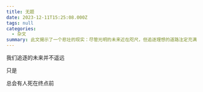```yaml
---
title: 无题
date: 2023-12-11T15:25:08.000Z
tags: null
categories:
  - 杂文
summary: 此文揭示了一个悲壮的现实：尽管光明的未来近在咫尺，但追逐理想的道路注定充满残酷的牺牲，总会有人在抵达终点前倒下，无法亲眼见证胜利的曙光。
---
```

我们追逐的未来并不遥远

只是

总会有人死在终点前
